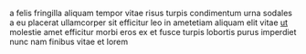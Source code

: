 a felis fringilla aliquam tempor vitae risus turpis condimentum urna sodales a
eu placerat ullamcorper sit efficitur leo in ametetiam aliquam elit vitae
[ut](generated_webpages/pretium3.md) molestie amet efficitur morbi eros ex et
fusce turpis lobortis purus imperdiet nunc nam finibus vitae et lorem